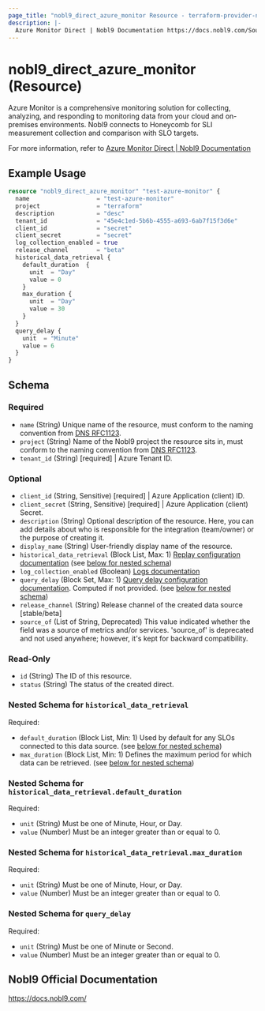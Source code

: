 ```yaml
---
page_title: "nobl9_direct_azure_monitor Resource - terraform-provider-nobl9"
description: |-
  Azure Monitor Direct | Nobl9 Documentation https://docs.nobl9.com/Sources/azure-monitor#azure-monitor-direct
---
```


# nobl9_direct_azure_monitor (Resource)

Azure Monitor is a comprehensive monitoring solution for collecting, analyzing, and responding to monitoring data from your cloud and on-premises environments. Nobl9 connects to Honeycomb for SLI measurement collection and comparison with SLO targets.

For more information, refer to [Azure Monitor Direct | Nobl9 Documentation](https://docs.nobl9.com/Sources/azure-monitor#azure-monitor-direct)

## Example Usage

```terraform
resource "nobl9_direct_azure_monitor" "test-azure-monitor" {
  name                   = "test-azure-monitor"
  project                = "terraform"
  description            = "desc"
  tenant_id              = "45e4c1ed-5b6b-4555-a693-6ab7f15f3d6e"
  client_id              = "secret"
  client_secret          = "secret"
  log_collection_enabled = true
  release_channel        = "beta"
  historical_data_retrieval {
    default_duration  {
      unit  = "Day"
      value = 0
    }
    max_duration {
      unit  = "Day"
      value = 30
    }
  }
  query_delay {
    unit  = "Minute"
    value = 6
  }
}
```

<!-- schema generated by tfplugindocs -->
## Schema

### Required

- `name` (String) Unique name of the resource, must conform to the naming convention from [DNS RFC1123](https://kubernetes.io/docs/concepts/overview/working-with-objects/names/#names).
- `project` (String) Name of the Nobl9 project the resource sits in, must conform to the naming convention from [DNS RFC1123](https://kubernetes.io/docs/concepts/overview/working-with-objects/names/#names).
- `tenant_id` (String) [required] | Azure Tenant ID.

### Optional

- `client_id` (String, Sensitive) [required] | Azure Application (client) ID.
- `client_secret` (String, Sensitive) [required] | Azure Application (client) Secret.
- `description` (String) Optional description of the resource. Here, you can add details about who is responsible for the integration (team/owner) or the purpose of creating it.
- `display_name` (String) User-friendly display name of the resource.
- `historical_data_retrieval` (Block List, Max: 1) [Replay configuration documentation](https://docs.nobl9.com/replay) (see [below for nested schema](#nestedblock--historical_data_retrieval))
- `log_collection_enabled` (Boolean) [Logs documentation](https://docs.nobl9.com/features/slo-troubleshooting/event-logs)
- `query_delay` (Block Set, Max: 1) [Query delay configuration documentation](https://docs.nobl9.com/features/query-delay). Computed if not provided. (see [below for nested schema](#nestedblock--query_delay))
- `release_channel` (String) Release channel of the created data source [stable/beta]
- `source_of` (List of String, Deprecated) This value indicated whether the field was a source of metrics and/or services. 'source_of' is deprecated and not used anywhere; however, it's kept for backward compatibility.

### Read-Only

- `id` (String) The ID of this resource.
- `status` (String) The status of the created direct.

<a id="nestedblock--historical_data_retrieval"></a>
### Nested Schema for `historical_data_retrieval`

Required:

- `default_duration` (Block List, Min: 1) Used by default for any SLOs connected to this data source. (see [below for nested schema](#nestedblock--historical_data_retrieval--default_duration))
- `max_duration` (Block List, Min: 1) Defines the maximum period for which data can be retrieved. (see [below for nested schema](#nestedblock--historical_data_retrieval--max_duration))

<a id="nestedblock--historical_data_retrieval--default_duration"></a>
### Nested Schema for `historical_data_retrieval.default_duration`

Required:

- `unit` (String) Must be one of Minute, Hour, or Day.
- `value` (Number) Must be an integer greater than or equal to 0.


<a id="nestedblock--historical_data_retrieval--max_duration"></a>
### Nested Schema for `historical_data_retrieval.max_duration`

Required:

- `unit` (String) Must be one of Minute, Hour, or Day.
- `value` (Number) Must be an integer greater than or equal to 0.



<a id="nestedblock--query_delay"></a>
### Nested Schema for `query_delay`

Required:

- `unit` (String) Must be one of Minute or Second.
- `value` (Number) Must be an integer greater than or equal to 0.

## Nobl9 Official Documentation

https://docs.nobl9.com/